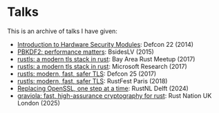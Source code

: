 # Talks

This is an archive of talks I have given:

- [Introduction to Hardware Security Modules](hsms/hsms.pdf): Defcon 22 (2014)
- [PBKDF2: performance matters](pbkdf2/pbkdf2.pdf): BsidesLV (2015)
- [rustls: a modern tls stack in rust](rustls.pdf): Bay Area Rust Meetup (2017)
- [rustls: a modern tls stack in rust](rustls-msr.pdf): Microsoft Research (2017)
- [rustls: modern, fast, safer TLS](rustls-defcon.pdf): Defcon 25 (2017)
- [rustls: modern, fast, safer TLS](rustls-rustfest.pdf): RustFest Paris (2018)
- [Replacing OpenSSL, one step at a time](rustls-libssl-rustnl.pdf): RustNL Delft (2024)
- [graviola: fast, high-assurance cryptography for rust](graviola-rustnation.pdf): Rust Nation UK London (2025)
